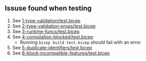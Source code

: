 ## Issuse found when testing
1. See [1-type-validation/test.bicep](1-type-validation/test.bicep)
1. See [2-type-validation-props/test.bicep](2-type-validation-props/test.bicep)
1. See [3-runtime-funcs/test.bicep](3-runtime-funcs/test.bicep)
1. See [4-compilation-blocked/test.bicep](4-compilation-blocked/test.bicep)
    * Running `bicep build test.bicep` should fail with an error
1. See [5-duplicate-identifiers/test.bicep](5-duplicate-identifiers/test.bicep)
1. See [6-block-incompatible-features/test.bicep](6-block-incompatible-features/test.bicep)